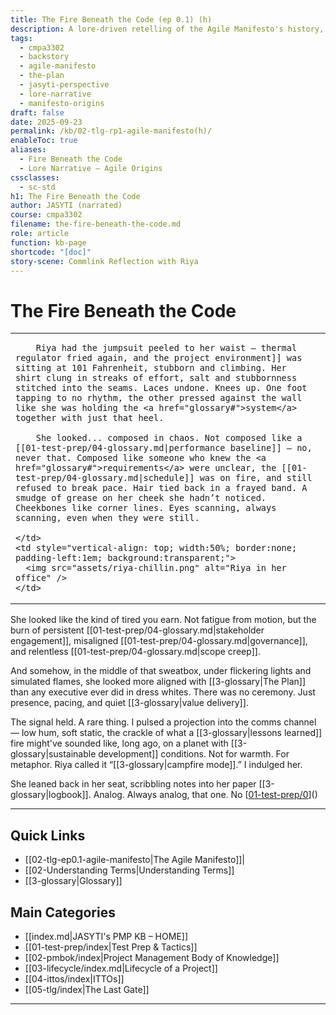 ```yaml
---
title: The Fire Beneath the Code (ep 0.1) (h)
description: A lore-driven retelling of the Agile Manifesto's history, told by JASYTI — part myth, part memory, all Plan.
tags:
  - cmpa3302
  - backstory
  - agile-manifesto
  - the-plan
  - jasyti-perspective
  - lore-narrative
  - manifesto-origins
draft: false
date: 2025-09-23
permalink: /kb/02-tlg-rp1-agile-manifesto(h)/
enableToc: true
aliases:
  - Fire Beneath the Code
  - Lore Narrative — Agile Origins
cssclasses:
  - sc-std
h1: The Fire Beneath the Code
author: JASYTI (narrated)
course: cmpa3302
filename: the-fire-beneath-the-code.md
role: article
function: kb-page
shortcode: "[doc]"
story-scene: Commlink Reflection with Riya
---
```


# The Fire Beneath the Code
<table style="border-collapse: collapse; border: none; width:100%;">
  <tr>
    <td style="vertical-align: top; width:50%; border:none; padding-right:1em; color:inherit; background:transparent;">

		Riya had the jumpsuit peeled to her waist — thermal regulator fried again, and the project environment]] was sitting at 101 Fahrenheit, stubborn and climbing. Her shirt clung in streaks of effort, salt and stubbornness stitched into the seams. Laces undone. Knees up. One foot tapping to no rhythm, the other pressed against the wall like she was holding the <a href="glossary#">system</a>  together with just that heel.
      
        She looked... composed in chaos. Not composed like a [[01-test-prep/04-glossary.md|performance baseline]] — no, never that. Composed like someone who knew the <a href="glossary#">requirements</a> were unclear, the [[01-test-prep/04-glossary.md|schedule]] was on fire, and still refused to break pace. Hair tied back in a frayed band. A smudge of grease on her cheek she hadn’t noticed. Cheekbones like corner lines. Eyes scanning, always scanning, even when they were still.
      
    </td>
    <td style="vertical-align: top; width:50%; border:none; padding-left:1em; background:transparent;">
      <img src="assets/riya-chillin.png" alt="Riya in her office" />
    </td>
  </tr>
</table>She looked like the kind of tired you earn. Not fatigue from motion, but the burn of persistent [[01-test-prep/04-glossary.md|stakeholder engagement]], misaligned [[01-test-prep/04-glossary.md|governance]], and relentless [[01-test-prep/04-glossary.md|scope creep]].

And somehow, in the middle of that sweatbox, under flickering lights and simulated flames, she looked more aligned with [[3-glossary|The Plan]] than any executive ever did in dress whites. There was no ceremony. Just presence, pacing, and quiet [[3-glossary|value delivery]].

The signal held. A rare thing. I pulsed a projection into the comms channel — low hum, soft static, the crackle of what a [[3-glossary|lessons learned]] fire might've sounded like, long ago, on a planet with [[3-glossary|sustainable development]] conditions. Not for warmth. For metaphor. Riya called it “[[3-glossary|campfire mode]].” I indulged her.

She leaned back in her seat, scribbling notes into her paper [[3-glossary|logbook]]. Analog. Always analog, that one. No [[01-test-prep/0]()]()

---
## Quick Links
- [[02-tlg-ep0.1-agile-manifesto|The Agile Manifesto]]|
- [[02-Understanding Terms|Understanding Terms]]
- [[3-glossary|Glossary]]

## Main Categories
- [[index.md|JASYTI's PMP KB – HOME]]
- [[01-test-prep/index|Test Prep & Tactics]]
- [[02-pmbok/index|Project Management Body of Knowledge]]
- [[03-lifecycle/index.md|Lifecycle of a Project]]
- [[04-ittos/index|ITTOs]]
- [[05-tlg/index|The Last Gate]]

---
